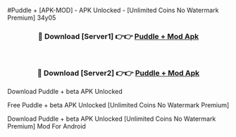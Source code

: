 #Puddle + [APK-MOD] - APK Unlocked - [Unlimited Coins No Watermark Premium] 34y05



<div align="center">

<h3>🔴 Download [Server1] 👉👉 <a href="https://momento.my/?title=Puddle_+">Puddle + Mod Apk</a></h3><br>

<h3>🔴 Download [Server2] 👉👉 <a href="https://momento.my/?title=Puddle_+">Puddle + Mod Apk</a></h3>
</div>



Download Puddle + beta APK Unlocked

Free Puddle + beta APK Unlocked [Unlimited Coins No Watermark Premium]

Download Puddle + beta APK Unlocked [Unlimited Coins No Watermark Premium] Mod For Android
